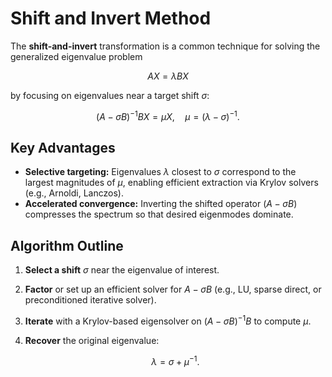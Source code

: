 # Shift and Invert Method

The **shift-and-invert** transformation is a common technique for solving the generalized eigenvalue problem

```math
A X = \lambda B X
```

by focusing on eigenvalues near a target shift $\sigma$:

```math
(A - \sigma B)^{-1} B X = \mu X,
\quad \mu = (\lambda - \sigma)^{-1}.
```

## Key Advantages

* **Selective targeting:** Eigenvalues $\lambda$ closest to $\sigma$ correspond to the largest magnitudes of $\mu$, enabling efficient extraction via Krylov solvers (e.g., Arnoldi, Lanczos).
* **Accelerated convergence:** Inverting the shifted operator $(A - \sigma B)$ compresses the spectrum so that desired eigenmodes dominate.

## Algorithm Outline

1. **Select a shift** $\sigma$ near the eigenvalue of interest.
2. **Factor** or set up an efficient solver for $A - \sigma B$ (e.g., LU, sparse direct, or preconditioned iterative solver).
3. **Iterate** with a Krylov-based eigensolver on $(A - \sigma B)^{-1} B$ to compute $\mu$.
4. **Recover** the original eigenvalue:

   ```math
   \lambda = \sigma + \mu^{-1}.
   ```

